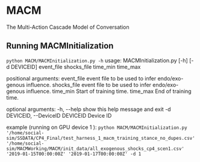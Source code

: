 # MACM
The Multi-Action Cascade Model of Conversation

## Running MACMInitialization
`python MACM/MACMInitialization.py -h`
usage: MACMInitialization.py [-h] [-d DEVICEID]
                             event_file shocks_file time_min time_max

positional arguments:
  event_file            event file to be used to infer endo/exo-genous
                        influence.
  shocks_file           event file to be used to infer endo/exo-genous
                        influence.
  time_min              Start of training time.
  time_max              End of training time.

optional arguments:
  -h, --help            show this help message and exit
  -d DEVICEID, --DeviceID DEVICEID
                        Device ID


example (running on GPU device 1 ): 
`python MACM/MACMInitialization.py '/home/social-sim/SSDATA/CP4_Final/test_harness_1_macm_training_stance_no_dupes.csv' '/home/social-sim/MACMWorking/MACM/init_data/all_exogenous_shocks_cp4_scen1.csv' '2019-01-15T00:00:00Z' '2019-01-17T00:00:00Z' -d 1`


